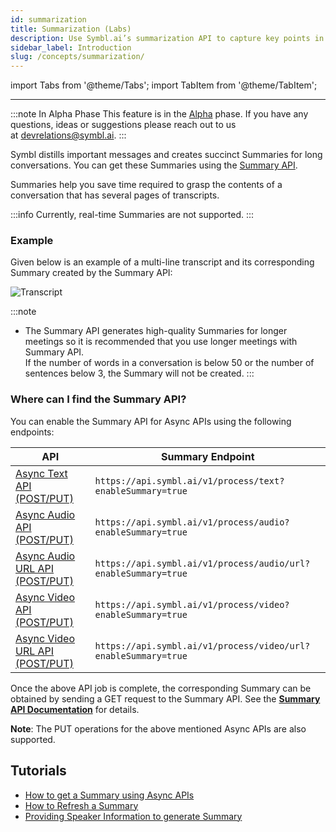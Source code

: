 ```yaml
---
id: summarization
title: Summarization (Labs)
description: Use Symbl.ai’s summarization API to capture key points in a conversation and create succinct summaries. Learn more.
sidebar_label: Introduction
slug: /concepts/summarization/
---
```


<head>
    <title>Summarization API- Capturing Key Points (Alpha)</title>
</head>

import Tabs from '@theme/Tabs';
import TabItem from '@theme/TabItem';

---

:::note In Alpha Phase
This feature is in the [Alpha](/docs/product-releases) phase. If you have any questions, ideas or suggestions please reach out to us at devrelations@symbl.ai.
:::

Symbl distills important messages and creates succinct Summaries for long conversations. You can get these Summaries using the [Summary API](/docs/conversation-api/summary).

Summaries help you save time required to grasp the contents of a conversation that has several pages of transcripts.

:::info
Currently, real-time Summaries are not supported.
:::

### Example

Given below is an example of a multi-line transcript and its corresponding Summary created by the Summary API:

![Transcript](/img/summary_labs_final.png)

:::note

- The Summary API generates high-quality Summaries for longer meetings so it is recommended that you use longer meetings with Summary API. <br/>
  If the number of words in a conversation is below 50 or the number of sentences below 3, the Summary will not be created.
:::

### Where can I find the Summary API?

You can enable the Summary API for Async APIs using the following endpoints: <br/>

API  | Summary Endpoint
---------- | -------
[Async Text API (POST/PUT)](/docs/async-api/overview/text/post-text)| ```https://api.symbl.ai/v1/process/text?enableSummary=true ```
[Async Audio API (POST/PUT)](/docs/async-api/overview/audio/post-audio)| ```https://api.symbl.ai/v1/process/audio?enableSummary=true```
[Async Audio URL API (POST/PUT)](/docs/async-api/overview/audio/post-audio-url)| ```https://api.symbl.ai/v1/process/audio/url?enableSummary=true```
[Async Video API (POST/PUT)](/docs/async-api/overview/video/post-video)| ```https://api.symbl.ai/v1/process/video?enableSummary=true```
[Async Video URL API (POST/PUT)](/docs/async-api/overview/video/post-video-url)| ```https://api.symbl.ai/v1/process/video/url?enableSummary=true```

Once the above API job is complete, the corresponding Summary can be obtained by sending a GET request to the Summary API. See the [**Summary API Documentation**](/docs/conversation-api/summary) for details.

**Note**: The PUT operations for the above mentioned Async APIs are also supported.

## Tutorials

- [How to get a Summary using Async APIs](/docs/tutorials/summarization/getting-summary)
- [How to Refresh a Summary](/docs/tutorials/summarization/refreshing-summary)
- [Providing Speaker Information to generate Summary](/docs/tutorials/summarization/adding-speaker-info)
